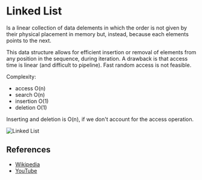# Linked List

Is a linear collection of data delements in which the order is not given by their physical placement in memory but, instead, because each elements points to the next.

This data structure allows for efficient insertion or removal of elements from any position in the sequence, during iteration. A drawback is that access time is linear (and difficult to pipeline). Fast random access is not feasible.

Complexity:

- access O(n)
- search O(n)
- insertion O(1)
- deletion O(1)

Inserting and deletion is O(n), if we don't account for the access operation.

![Linked List](https://upload.wikimedia.org/wikipedia/commons/6/6d/Singly-linked-list.svg)

## References

- [Wikipedia](https://en.wikipedia.org/wiki/Linked_list)
- [YouTube](https://www.youtube.com/watch?v=njTh_OwMljA&index=2&t=1s&list=PLLXdhg_r2hKA7DPDsunoDZ-Z769jWn4R8)
